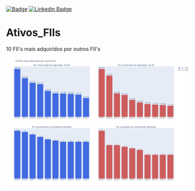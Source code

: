 [![Badge](https://img.shields.io/badge/Author-Fabiano_Manetti-%237159c1?style=flat-square&logo=ghost)](https://github.com/FabianoManetti/) [![Linkedin Badge](https://img.shields.io/badge/LinkedIn-0077B5?style=for-the-badge&logo=linkedin&logoColor=white)](https://www.linkedin.com/in/fabiano-manetti/)

# Ativos_FIIs

 10 FII's mais adquiridos por outros FII's
 
<center><img src="ativos_Fiis.png"></center><br>
